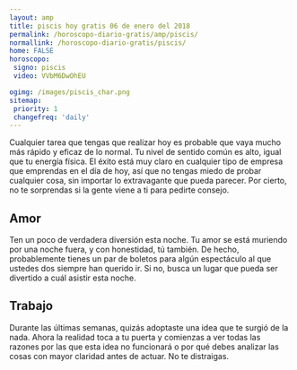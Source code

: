 ```yaml
---
layout: amp
title: piscis hoy gratis 06 de enero del 2018 
permalink: /horoscopo-diario-gratis/amp/piscis/
normallink: /horoscopo-diario-gratis/piscis/
home: FALSE
horoscopo:
 signo: piscis
 video: VVbM6DwOhEU

ogimg: /images/piscis_char.png
sitemap:
 priority: 1
 changefreq: 'daily'
---
```



Cualquier tarea que tengas que realizar hoy es probable que vaya mucho más rápido y eficaz de lo normal. Tu nivel de sentido común es alto, igual que tu energía física. El éxito está muy claro en cualquier tipo de empresa que emprendas en el día de hoy, así que no tengas miedo de probar cualquier cosa, sin importar lo extravagante que pueda parecer. Por cierto, no te sorprendas si la gente viene a ti para pedirte consejo.

## Amor

Ten un poco de verdadera diversión esta noche. Tu amor se está muriendo por una noche fuera, y con honestidad, tú también. De hecho, probablemente tienes un par de boletos para algún espectáculo al que ustedes dos siempre han querido ir. Si no, busca un lugar que pueda ser divertido a cuál asistir esta noche.

## Trabajo

Durante las últimas semanas, quizás adoptaste una idea que te surgió de la nada. Ahora la realidad toca a tu puerta y comienzas a ver todas las razones por las que esta idea no funcionará o por qué debes analizar las cosas con mayor claridad antes de actuar. No te distraigas.